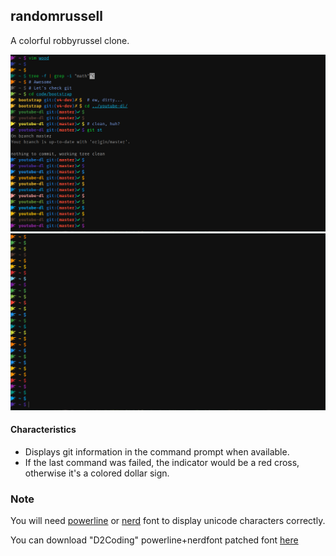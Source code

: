 ## randomrussell

A colorful robbyrussel clone.


![randomrussell theme](https://github.com/lightify97/randomrussel/blob/master/randomrussel.png)
![randomrussel theme](https://github.com/lightify97/randomrussel/blob/master/randomrussel_2.png)

#### Characteristics

* Displays git information in the command prompt when available.
* If the last command was failed, the indicator would be a red cross, otherwise it's a colored dollar sign.

### Note

You will need [powerline](https://github.com/powerline/fonts
) or [nerd](https://github.com/ryanoasis/nerd-fonts
) font to display unicode characters correctly.

You can download "D2Coding" powerline+nerdfont patched font [here](http://bit.ly/2pLiQku)

